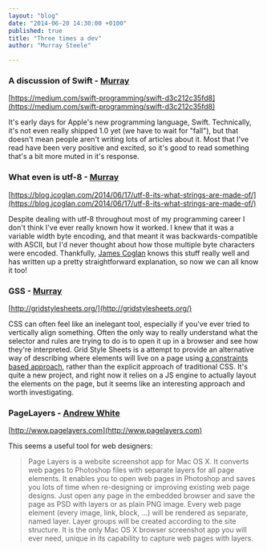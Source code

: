 ```yaml
---
layout: "blog"
date: "2014-06-20 14:30:00 +0100"
published: true
title: "Three times a dev"
author: "Murray Steele"

---
```


### A discussion of Swift - [Murray](http://www.unboxedconsulting.com/people/murray-steele)

[https://medium.com/swift-programming/swift-d3c212c35fd8](https://medium.com/swift-programming/swift-d3c212c35fd8)

It's early days for Apple's new programming language, Swift.  Technically, it's not even really shipped 1.0 yet (we have to wait for "fall"), but that doesn't mean people aren't writing lots of articles about it.  Most that I've read have been very positive and excited, so it's good to read something that's a bit more muted in it's response.

### What even is utf-8 - [Murray](http://www.unboxedconsulting.com/people/murray-steele)

[https://blog.jcoglan.com/2014/06/17/utf-8-its-what-strings-are-made-of/](https://blog.jcoglan.com/2014/06/17/utf-8-its-what-strings-are-made-of/)

Despite dealing with utf-8 throughout most of my programming career I don't think I've ever really known how it worked.  I knew that it was a variable width byte encoding, and that meant it was backwards-compatible with ASCII, but I'd never thought about how those multiple byte characters were encoded.  Thankfully, [James Coglan](http://jcoglan.com/) knows this stuff really well and has written up a pretty straightforward explanation, so now we can all know it too!

### GSS - [Murray](http://www.unboxedconsulting.com/people/murray-steele)

[http://gridstylesheets.org/](http://gridstylesheets.org/)

CSS can often feel like an inelegant tool, especially if you've ever tried to vertically align something.  Often the only way to really understand what the selector and rules are trying to do is to open it up in a browser and see how they're interpreted.  Grid Style Sheets is a attempt to provide an alternative way of describing where elements will live on a page using [a constraints based approach](http://www.cs.washington.edu/research/constraints/web/ccss-uwtr.pdf), rather than the explicit approach of traditional CSS.  It's quite a new project, and right now it relies on a JS engine to actually layout the elements on the page, but it seems like an interesting approach and worth investigating.

### PageLayers - [Andrew White](http://www.unboxedconsulting.com/people/andrew-white)

[http://www.pagelayers.com](http://www.pagelayers.com)

This seems a useful tool for web designers: 

> Page Layers is a website screenshot app for Mac OS X. It converts web pages to 
> Photoshop files with separate layers for all page elements. It enables you to open 
> web pages in Photoshop and saves you lots of time when re-designing or improving
> existing web page designs. Just open any page in the embedded browser and save 
> the page as PSD with layers or as plain PNG image. Every web page element (every
> image, link, block, ...) will be rendered as separate, named layer. Layer groups will be
> created according to the site structure. It is the only Mac OS X browser screenshot 
> app you will ever need, unique in its capability to capture web pages with layers.
